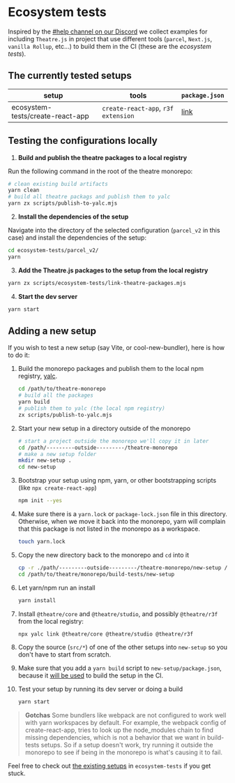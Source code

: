 # Ecosystem tests

Inspired by the
[#help channel on our Discord](https://discord.com/channels/870988717190426644/870988717190426647)
we collect examples for including `Theatre.js` in project that use different
tools (`parcel`, `Next.js`, `vanilla Rollup`, etc...) to build them in the CI
(these are the _ecosystem tests_).

## The currently tested setups

| setup                        | tools                               | `package.json`                        |
| ---------------------------- | ----------------------------------- | ------------------------------------- |
| ecosystem-tests/create-react-app | `create-react-app`, `r3f extension` | [link](create-react-app/package.json) |

## Testing the configurations locally

1. **Build and publish the theatre packages to a local registry**

Run the following command in the root of the theatre monorepo:

```sh
# clean existing build artifacts
yarn clean
# build all theatre packags and publish them to yalc
yarn zx scripts/publish-to-yalc.mjs
```

2. **Install the dependencies of the setup**

Navigate into the directory of the selected configuration (`parcel_v2` in this
case) and install the dependencies of the setup:

```sh
cd ecosystem-tests/parcel_v2/
yarn
```

3. **Add the Theatre.js packages to the setup from the local registry**

```sh
yarn zx scripts/ecosystem-tests/link-theatre-packages.mjs
```

4. **Start the dev server**

```sh
yarn start
```

## Adding a new setup

If you wish to test a new setup (say Vite, or cool-new-bundler), here is how to
do it:

1. Build the monorepo packages and publish them to the local npm registry,
   [yalc](https://github.com/wclr/yalc).

   ```sh
   cd /path/to/theatre-monorepo
   # build all the packages
   yarn build
   # publish them to yalc (the local npm registry)
   zx scripts/publish-to-yalc.mjs
   ```

1. Start your new setup in a directory outside of the monorepo

   ```sh
   # start a project outside the monorepo we'll copy it in later
   cd /path/---------outside---------/theatre-monorepo
   # make a new setup folder
   mkdir new-setup .
   cd new-setup
   ```

1. Bootstrap your setup using npm, yarn, or other bootstrapping scripts (like
   `npx create-react-app`)

   ```sh
   npm init --yes
   ```

1. Make sure there is a `yarn.lock` or `package-lock.json` file in this
   directory. Otherwise, when we move it back into the monorepo, yarn will
   complain that this package is not listed in the monorepo as a workspace.

   ```sh
   touch yarn.lock
   ```

1. Copy the new directory back to the monorepo and `cd` into it

   ```sh
   cp -r ./path/---------outside---------/theatre-monorepo/new-setup /path/to/theatre/monorepo/build-tests/new-setup
   cd /path/to/theatre/monorepo/build-tests/new-setup
   ```

1. Let yarn/npm run an install

   ```sh
   yarn install
   ```

1. Install `@theatre/core` and `@theatre/studio`, and possibly `@theatre/r3f`
   from the local registry:

   ```sh
   npx yalc link @theatre/core @theatre/studio @theatre/r3f
   ```

1. Copy the source (`src/*`) of one of the other setups into `new-setup` so you
   don't have to start from scratch.

1. Make sure that you add a `yarn build` script to `new-setup/package.json`,
   because it
   [will be used](https://github.com/theatre-js/theatre/blob/db7dadc0c997316f2027736e2ecba0ea4acda2d4/scripts/build-tests/build-setups.mjs#L18)
   to build the setup in the CI.

1. Test your setup by running its dev server or doing a build

   ```sh
   yarn start
   ```

> **Gotchas**
> Some bundlers like webpack are not configured to work well with yarn workspaces by default. For example, the webpack config of create-react-app, tries to look up the node_modules chain to find missing dependencies, which is not a behavior that we want in build-tests setups. So if a setup doesn't work, try running it outside the monorepo to see if being in the monorepo is what's causing it to fail.

Feel free to check out [the existing setups](#the-currently-tested-setups) in
`ecosystem-tests` if you get stuck.
